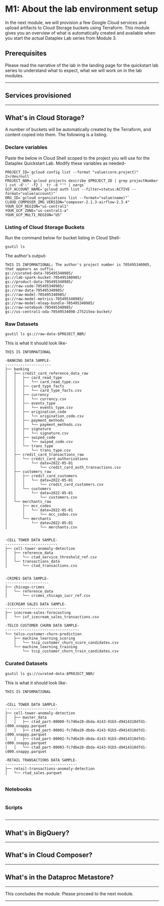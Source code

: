 # M1: About the lab environment setup

In the next module, we will provision a few Google Cloud services and upload artifacts to Cloud Storage buckets using Terraform. This module gives you an overview of what is automatically created and available when you start the actual Dataplex Lab series from Module 3.

## Prerequisites

Please read the narrative of the lab in the landing page for the quickstart lab series to understand what to expect, what we will work on in the lab modules.

<hr>

## Services provisioned

<hr>

## What's in Cloud Storage?

A number of buckets will be automatically created by the Terraform, and content copied into them. The following is a listing.

### Declare variables

Paste the below in Cloud Shell scoped to the project you will use for the Dataplex Quickstart Lab. Modify these variables as needed-
```
PROJECT_ID=`gcloud config list --format "value(core.project)" 2>/dev/null`
PROJECT_NBR=`gcloud projects describe $PROJECT_ID | grep projectNumber | cut -d':' -f2 |  tr -d "'" | xargs`
GCP_ACCOUNT_NAME=`gcloud auth list --filter=status:ACTIVE --format="value(account)"`
ORG_ID=`gcloud organizations list --format="value(name)"`
CLOUD_COMPOSER_IMG_VERSION="composer-2.1.3-airflow-2.3.4"
YOUR_GCP_REGION="us-central1"
YOUR_GCP_ZONE="us-central1-a"
YOUR_GCP_MULTI_REGION="US"
```

### Listing of Cloud Storage Buckets

Run the command below for bucket listing in Cloud Shell-
```
gsutil ls
```

The author's output-
```
THIS IS INFORMATIONAL; The author's project number is 705495340985, that appears as suffix. 
gs://curated-data-705495340985/
gs://lab-spark-bucket-705495340985/
gs://product-data-705495340985/
gs://raw-code-705495340985/
gs://raw-data-705495340985/
gs://raw-model-705495340985/
gs://raw-model-metrics-705495340985/
gs://raw-model-mleap-bundle-705495340985/
gs://raw-notebook-705495340985/
gs://us-central1-oda-70549534098-275215ea-bucket/
```

### Raw Datasets
```
gsutil ls gs://raw-data-$PROJECT_NBR/
```

This is what it should look like-
```
THIS IS INFORMATIONAL

-BANKING DATA SAMPLE-
---------------------
├── banking
│   ├── credit_card_reference_data_raw
│   │   ├── card_read_type
│   │   │   └── card_read_type.csv
│   │   ├── card_type_facts
│   │   │   └── card_type_facts.csv
│   │   ├── currency
│   │   │   └── currency.csv
│   │   ├── events_type
│   │   │   └── events_type.csv
│   │   ├── origination_code
│   │   │   └── origination_code.csv
│   │   ├── payment_methods
│   │   │   └── payment_methods.csv
│   │   ├── signature
│   │   │   └── signature.csv
│   │   ├── swiped_code
│   │   │   └── swiped_code.csv
│   │   └── trans_type
│   │       └── trans_type.csv
│   ├── credit_card_transactions_raw
│   │   └── credit_card_authorizations
│   │       └── date=2022-05-01
│   │           └── credit_card_auth_transactions.csv
│   ├── customers_raw
│   │   ├── credit_card_customers
│   │   │   └── date=2022-05-01
│   │   │       └── credit_card_customers.csv
│   │   └── customers
│   │       └── date=2022-05-01
│   │           └── customers.csv
│   └── merchants_raw
│       ├── mcc_codes
│       │   └── date=2022-05-01
│       │       └── mcc_codes.csv
│       └── merchants
│           └── date=2022-05-01
│               └── merchants.csv


-CELL TOWER DATA SAMPLE-
------------------------
├── cell-tower-anomaly-detection
│   ├── reference_data
│   │   └── ctad_service_threshold_ref.csv
│   └── transactions_data
│       └── ctad_transactions.csv


-CRIMES DATA SAMPLE-
--------------------
├── chicago-crimes
│   └── reference_data
│       └── crimes_chicago_iucr_ref.csv

-ICECREAM SALES DATA SAMPLE-
----------------------------
├── icecream-sales-forecasting
│   └── isf_icecream_sales_transactions.csv

-TELCO CUSTOMER CHURN DATA SAMPLE-
----------------------------------
└── telco-customer-churn-prediction
    ├── machine_learning_scoring
    │   └── tccp_customer_churn_score_candidates.csv
    └── machine_learning_training
        └── tccp_customer_churn_train_candidates.csv

```

### Curated Datasets
```
gsutil ls gs://curated-data-$PROJECT_NBR/
```

This is what it should look like-
```
THIS IS INFORMATIONAL


-CELL TOWER DATA SAMPLE-
------------------------
├── cell-tower-anomaly-detection
│   ├── master_data
│   │   ├── ctad_part-00000-fc7d6e20-dbda-4143-91b5-d9414310dfd1-c000.snappy.parquet
│   │   ├── ctad_part-00001-fc7d6e20-dbda-4143-91b5-d9414310dfd1-c000.snappy.parquet
│   │   ├── ctad_part-00002-fc7d6e20-dbda-4143-91b5-d9414310dfd1-c000.snappy.parquet
│   │   └── ctad_part-00003-fc7d6e20-dbda-4143-91b5-d9414310dfd1-c000.snappy.parquet

-RETAIL TRANSACTIONS DATA SAMPLE-
---------------------------------
├── retail-transactions-anomaly-detection
│   └── rtad_sales.parquet


```

### Notebooks
```

```

### Scripts
```

```





<hr>


## What's in BigQuery?

<hr>


## What's in Cloud Composer?


<hr>

## What's in the Dataproc Metastore?



<hr>
This concludes the module. Please proceed to the next module.

<hr>
